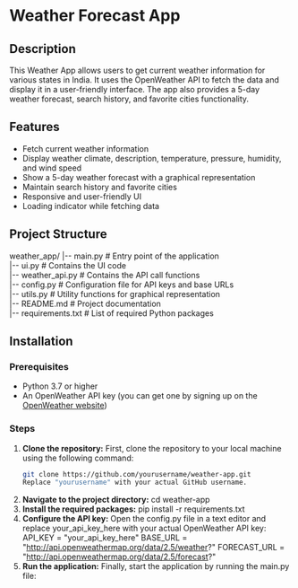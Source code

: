 # Weather Forecast App

## Description
This Weather App allows users to get current weather information for various states in India. It uses the OpenWeather API to fetch the data and display it in a user-friendly interface. The app also provides a 5-day weather forecast, search history, and favorite cities functionality.

## Features
- Fetch current weather information
- Display weather climate, description, temperature, pressure, humidity, and wind speed
- Show a 5-day weather forecast with a graphical representation
- Maintain search history and favorite cities
- Responsive and user-friendly UI
- Loading indicator while fetching data

## Project Structure
weather_app/
|-- main.py            # Entry point of the application
<br>
|-- ui.py              # Contains the UI code
<br>
|-- weather_api.py     # Contains the API call functions
<br>
|-- config.py          # Configuration file for API keys and base URLs
<br>
|-- utils.py           # Utility functions for graphical representation
<br>
|-- README.md          # Project documentation
<br>
|-- requirements.txt   # List of required Python packages


## Installation

### Prerequisites
- Python 3.7 or higher
- An OpenWeather API key (you can get one by signing up on the [OpenWeather website](https://home.openweathermap.org/users/sign_up))

### Steps

1. **Clone the repository:**
   First, clone the repository to your local machine using the following command:
   ```bash
   git clone https://github.com/yourusername/weather-app.git
   Replace "yourusername" with your actual GitHub username.
2. **Navigate to the project directory:**
   cd weather-app
3. **Install the required packages:**
   pip install -r requirements.txt
4. **Configure the API key:**
   Open the config.py file in a text editor and replace your_api_key_here with your actual OpenWeather API key:
   API_KEY = "your_api_key_here"
   BASE_URL = "http://api.openweathermap.org/data/2.5/weather?"
   FORECAST_URL = "http://api.openweathermap.org/data/2.5/forecast?"
5. **Run the application:**
    Finally, start the application by running the main.py file:


